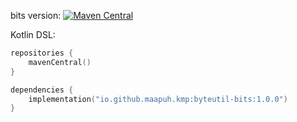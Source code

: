 bits version: [![Maven Central](https://img.shields.io/maven-central/v/io.github.maapuh/kmp-byteutil-bits?color=blue)](https://search.maven.org/search?q=g:io.github.maapuh)


Kotlin DSL:

```kotlin
repositories {
    mavenCentral()
}

dependencies {
    implementation("io.github.maapuh.kmp:byteutil-bits:1.0.0")
}
```